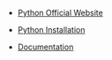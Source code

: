 
- [Python Official Website](https://www.python.org/)

- [Python Installation](https://www.python.org/downloads/)

- [Documentation](https://www.python.org/doc/)
